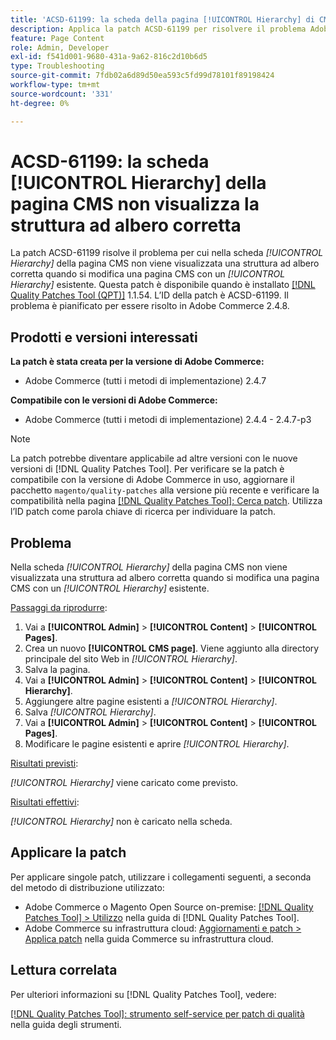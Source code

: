 ```yaml
---
title: 'ACSD-61199: la scheda della pagina [!UICONTROL Hierarchy] di CMS non visualizza la struttura ad albero corretta'
description: Applica la patch ACSD-61199 per risolvere il problema Adobe Commerce, se nella scheda *[!UICONTROL Hierarchy]* della pagina CMS non viene visualizzata una struttura ad albero corretta durante la modifica di una pagina CMS con un *[!UICONTROL Hierarchy]* esistente.
feature: Page Content
role: Admin, Developer
exl-id: f541d001-9680-431a-9a62-816c2d10b6d5
type: Troubleshooting
source-git-commit: 7fdb02a6d89d50ea593c5fd99d78101f89198424
workflow-type: tm+mt
source-wordcount: '331'
ht-degree: 0%

---
```


# ACSD-61199: la scheda [!UICONTROL Hierarchy] della pagina CMS non visualizza la struttura ad albero corretta

La patch ACSD-61199 risolve il problema per cui nella scheda *[!UICONTROL Hierarchy]* della pagina CMS non viene visualizzata una struttura ad albero corretta quando si modifica una pagina CMS con un *[!UICONTROL Hierarchy]* esistente. Questa patch è disponibile quando è installato [[!DNL Quality Patches Tool (QPT)]](/help/tools/quality-patches-tool/quality-patches-tool-to-self-serve-quality-patches.md) 1.1.54. L’ID della patch è ACSD-61199. Il problema è pianificato per essere risolto in Adobe Commerce 2.4.8.

## Prodotti e versioni interessati

**La patch è stata creata per la versione di Adobe Commerce:**

* Adobe Commerce (tutti i metodi di implementazione) 2.4.7

**Compatibile con le versioni di Adobe Commerce:**

* Adobe Commerce (tutti i metodi di implementazione) 2.4.4 - 2.4.7-p3

>[!NOTE]
>
>La patch potrebbe diventare applicabile ad altre versioni con le nuove versioni di [!DNL Quality Patches Tool]. Per verificare se la patch è compatibile con la versione di Adobe Commerce in uso, aggiornare il pacchetto `magento/quality-patches` alla versione più recente e verificare la compatibilità nella pagina [[!DNL Quality Patches Tool]: Cerca patch](https://experienceleague.adobe.com/tools/commerce-quality-patches/index.html). Utilizza l’ID patch come parola chiave di ricerca per individuare la patch.

## Problema

Nella scheda *[!UICONTROL Hierarchy]* della pagina CMS non viene visualizzata una struttura ad albero corretta quando si modifica una pagina CMS con un *[!UICONTROL Hierarchy]* esistente.

<u>Passaggi da riprodurre</u>:

1. Vai a **[!UICONTROL Admin]** > **[!UICONTROL Content]** > **[!UICONTROL Pages]**.
1. Crea un nuovo **[!UICONTROL CMS page]**. Viene aggiunto alla directory principale del sito Web in *[!UICONTROL Hierarchy]*.
1. Salva la pagina.
1. Vai a **[!UICONTROL Admin]** > **[!UICONTROL Content]** > **[!UICONTROL Hierarchy]**.
1. Aggiungere altre pagine esistenti a *[!UICONTROL Hierarchy]*.
1. Salva *[!UICONTROL Hierarchy]*.
1. Vai a **[!UICONTROL Admin]** > **[!UICONTROL Content]** > **[!UICONTROL Pages]**.
1. Modificare le pagine esistenti e aprire *[!UICONTROL Hierarchy]*.

<u>Risultati previsti</u>:

*[!UICONTROL Hierarchy]* viene caricato come previsto.

<u>Risultati effettivi</u>:

*[!UICONTROL Hierarchy]* non è caricato nella scheda.

## Applicare la patch

Per applicare singole patch, utilizzare i collegamenti seguenti, a seconda del metodo di distribuzione utilizzato:

* Adobe Commerce o Magento Open Source on-premise: [[!DNL Quality Patches Tool] > Utilizzo](/help/tools/quality-patches-tool/usage.md) nella guida di [!DNL Quality Patches Tool].
* Adobe Commerce su infrastruttura cloud: [Aggiornamenti e patch > Applica patch](https://experienceleague.adobe.com/docs/commerce-cloud-service/user-guide/develop/upgrade/apply-patches.html) nella guida Commerce su infrastruttura cloud.

## Lettura correlata

Per ulteriori informazioni su [!DNL Quality Patches Tool], vedere:

[[!DNL Quality Patches Tool]: strumento self-service per patch di qualità](/help/tools/quality-patches-tool/quality-patches-tool-to-self-serve-quality-patches.md) nella guida degli strumenti.
